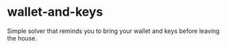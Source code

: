 wallet-and-keys
===============

Simple solver that reminds you to bring your wallet and keys before leaving the house.
